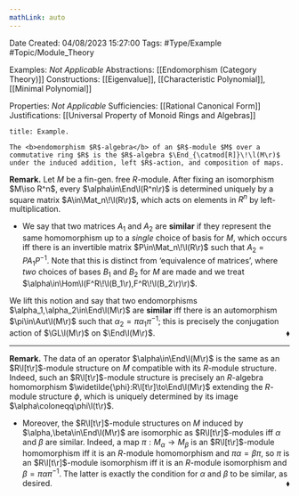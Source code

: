 ```yaml
---
mathLink: auto
---
```


<div class="topSpace"></div>

Date Created: 04/08/2023 15:27:00
Tags: #Type/Example #Topic/Module_Theory

Examples: <i>Not Applicable</i>
Abstractions: [[Endomorphism (Category Theory)]]
Constructions: [[Eigenvalue]], [[Characteristic Polynomial]], [[Minimal Polynomial]]

Properties: <i>Not Applicable</i>
Sufficiencies: [[Rational Canonical Form]]
Justifications: [[Universal Property of Monoid Rings and Algebras]]

``` ad-Example
title: Example.

The <b>endomorphism $R$-algebra</b> of an $R$-module $M$ over a commutative ring $R$ is the $R$-algebra $\End_{\catmod[R]}\!\l(M\r)$ under the induced addition, left $R$-action, and composition of maps.

```

<b>Remark.</b> Let $M$ be a fin-gen. free $R$-module. After fixing an isomorphism $M\iso R^n$, every $\alpha\in\End\l(R^n\r)$ is determined uniquely by a square matrix $A\in\Mat_n\!\l(R\r)$, which acts on elements in $R^n$ by left-multiplication.
* We say that two matrices $A_1$ and $A_2$ are <b>similar</b> if they represent the same homomorphism up to a <i>single</i> choice of basis for $M$, which occurs iff there is an invertible matrix $P\in\Mat_n\!\l(R\r)$ such that $A_2=PA_1P^{-1}$. Note that this is distinct from ‘equivalence of matrices’, where <i>two</i> choices of bases $B_1$ and $B_2$ for $M$ are made and we treat $\alpha\in\Hom\l(F^R\!\l(B_1\r),F^R\!\l(B_2\r)\r)$.

We lift this notion and say that two endomorphisms $\alpha_1,\alpha_2\in\End\l(M\r)$ are <b>similar</b> iff there is an automorphism $\pi\in\Aut\l(M\r)$ such that $\alpha_2=\pi\alpha_1\pi^{-1}$; this is precisely the conjugation action of $\GL\l(M\r)$ on $\End\l(M\r)$.<span style="float:right;">$\blacklozenge$</span>

---

<b>Remark.</b> The data of an operator $\alpha\in\End\l(M\r)$ is the same as an $R\l[t\r]$-module structure on $M$ compatible with its $R$-module structure. Indeed, such an $R\l[t\r]$-module structure is precisely an $R$-algebra homomorphism $\widetilde{\phi}:R\l[t\r]\to\End\l(M\r)$ extending the $R$-module structure $\phi$, which is uniquely determined by its image $\alpha\coloneqq\phi\l(t\r)$.
* Moreover, the $R\l[t\r]$-module structures on $M$ induced by $\alpha,\beta\in\End\l(M\r)$ are isomorphic as $R\l[t\r]$-modules iff $\alpha$ and $\beta$ are similar. Indeed, a map $\pi:M_\alpha\to M_\beta$ is an $R\l[t\r]$-module homomorphism iff it is an $R$-module homomorphism and $\pi\alpha=\beta\pi$, so $\pi$ is an $R\l[t\r]$-module isomorphism iff it is an $R$-module isomorphism and $\beta=\pi\alpha\pi^{-1}$. The latter is exactly the condition for $\alpha$ and $\beta$ to be similar, as desired.<span style="float:right;">$\blacklozenge$</span>
